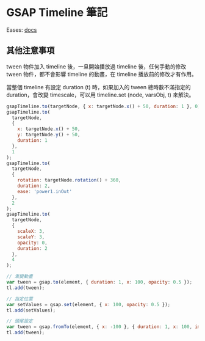 # GSAP Timeline 筆記

Eases: [docs](https://gsap.com/docs/v3/Eases)

## 其他注意事項

tween 物件加入 timeline 後，一旦開始播放過 timeline 後，任何手動的修改 tween 物件，都不會影響 timeline 的動畫，在 timeline 播放前的修改才有作用。

當整個 timeline 有設定 duration (t) 時，如果加入的 tween 總時數不滿指定的 duration，會改變 timescale，可以用 timeline.set (node, varsObj, t) 來解決。

```javascript
gsapTimeline.to(targetNode, { x: targetNode.x() + 50, duration: 1 }, 0);
gsapTimeline.to(
  targetNode,
  {
    x: targetNode.x() + 50,
    y: targetNode.y() + 50,
    duration: 1
  },
  1
);
gsapTimeline.to(
  targetNode,
  {
    rotation: targetNode.rotation() + 360,
    duration: 2,
    ease: 'power1.inOut'
  },
  2
);
gsapTimeline.to(
  targetNode,
  {
    scaleX: 3,
    scaleY: 3,
    opacity: 0,
    duration: 2
  },
  4
);
```

```javascript
// 漸變動畫
var tween = gsap.to(element, { duration: 1, x: 100, opacity: 0.5 });
tl.add(tween);

// 指定位置
var setValues = gsap.set(element, { x: 100, opacity: 0.5 });
tl.add(setValues);

// 頭尾設定
var tween = gsap.fromTo(element, { x: -100 }, { duration: 1, x: 100, immediateRender: true });
tl.add(tween);
```
